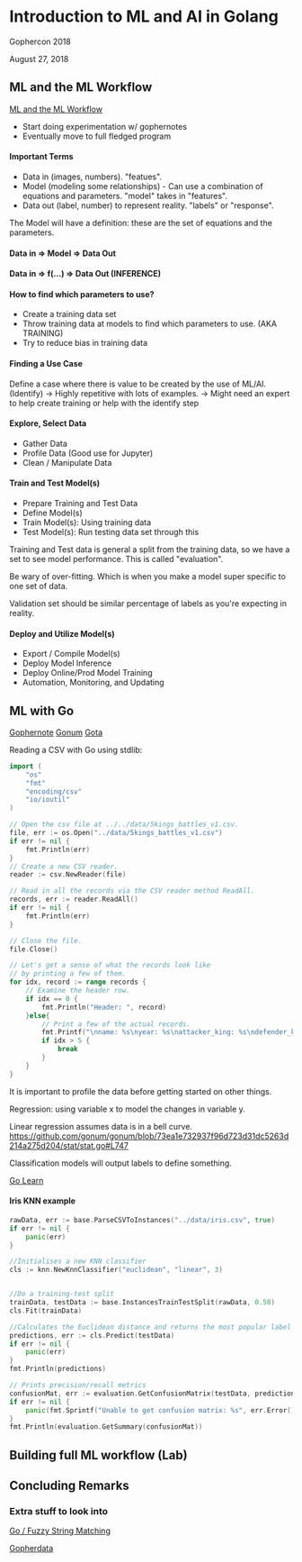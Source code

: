 # Introduction to ML and AI in Golang

Gophercon 2018

August 27, 2018

##  ML and the ML Workflow
[ML and the ML Workflow](https://github.com/ardanlabs/training-ai/tree/master/machine-learning-with-go/ml_intro)

- Start doing experimentation w/ gophernotes
- Eventually move to full fledged program

#### Important Terms

- Data in (images, numbers). "featues".
- Model (modeling some relationships) - Can use a combination of equations and parameters.  "model" takes in "features".
- Data out (label, number) to represent reality. "labels" or "response".

The Model will have a definition: these are the set of equations and the parameters. 

#### Data in => Model => Data Out
#### Data in => f(...) => Data Out (INFERENCE)

#### How to find which parameters to use?

-  Create a training data set
-  Throw training data at models to find which parameters to use. (AKA TRAINING)
-  Try to reduce bias in training data

#### Finding a Use Case

Define a case where there is value to be created by the use of ML/AI. (Identify)
-> Highly repetitive with lots of examples.
-> Might need an expert to help create training or help with the identify step

#### Explore, Select Data
-  Gather Data
-  Profile Data (Good use for Jupyter)
-  Clean / Manipulate Data

#### Train and Test Model(s)
-  Prepare Training and Test Data
-  Define Model(s)
-  Train Model(s): Using training data
-  Test Model(s): Run testing data set through this

Training and Test data is general a split from the training data, so we have a set to see model performance.  This is called "evaluation".

Be wary of over-fitting.  Which is when you make a model super specific to one set of data.

Validation set should be similar percentage of labels as you're expecting in reality.

#### Deploy and Utilize Model(s)
-  Export / Compile Model(s)
-  Deploy Model Inference
-  Deploy Online/Prod Model Training
-  Automation, Monitoring, and Updating

## ML with Go

[Gophernote](https://github.com/gopherdata/gophernotes)
[Gonum](https://github.com/gonum/gonum)
[Gota](https://github.com/kniren/gota)

Reading a CSV with Go using stdlib:

```go
import (
    "os"
    "fmt"
    "encoding/csv"
    "io/ioutil"
)

// Open the csv file at ../../data/5kings_battles_v1.csv.
file, err := os.Open("../data/5kings_battles_v1.csv")
if err != nil {
    fmt.Println(err)
}
// Create a new CSV reader.
reader := csv.NewReader(file)

// Read in all the records via the CSV reader method ReadAll.
records, err := reader.ReadAll()
if err != nil {
    fmt.Println(err)
}

// Close the file.
file.Close()

// Let's get a sense of what the records look like
// by printing a few of them.
for idx, record := range records {
    // Examine the header row.
    if idx == 0 {
        fmt.Println("Header: ", record)
    }else{
        // Print a few of the actual records.
        fmt.Printf("\nname: %s\nyear: %s\nattacker_king: %s\ndefender_king: %s\nattacker_1: %s\n", record[0], record[1], record[3], record[4], record[5])
        if idx > 5 {
            break
        }
    }
}
```

It is important to profile the data before getting started on other things.

Regression: using variable x to model the changes in variable y.

Linear regression assumes data is in a bell curve. https://github.com/gonum/gonum/blob/73ea1e732937f96d723d31dc5263d214a275d204/stat/stat.go#L747

Classification models will output labels to define something.

[Go Learn](https://github.com/sjwhitworth/golearn)

#### Iris KNN example
```go
rawData, err := base.ParseCSVToInstances("../data/iris.csv", true)
if err != nil {
	panic(err)
}

//Initialises a new KNN classifier
cls := knn.NewKnnClassifier("euclidean", "linear", 3)


//Do a training-test split
trainData, testData := base.InstancesTrainTestSplit(rawData, 0.50)
cls.Fit(trainData)

//Calculates the Euclidean distance and returns the most popular label
predictions, err := cls.Predict(testData)
if err != nil {
	panic(err)
}
fmt.Println(predictions)

// Prints precision/recall metrics
confusionMat, err := evaluation.GetConfusionMatrix(testData, predictions)
if err != nil {
	panic(fmt.Sprintf("Unable to get confusion matrix: %s", err.Error()))
}
fmt.Println(evaluation.GetSummary(confusionMat))

```

## Building full ML workflow (Lab)

## Concluding Remarks

### Extra stuff to look into

[Go / Fuzzy String Matching](https://github.com/schollz/closestmatch)

[Gopherdata](http://gopherdata.io/)